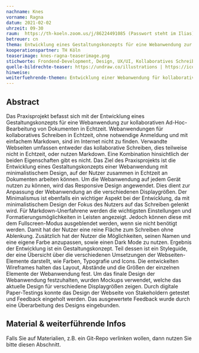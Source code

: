 ```yaml
---
nachname: Knes
vorname: Ragna
datum: 2021-02-02
uhrzeit: 09-30
raum:  https://th-koeln.zoom.us/j/86224491085 (Passwort steht im Ilias) Präsentation
betreuer: cn
thema: Entwicklung eines Gestaltungskonzepts für eine Webanwendung zur kollaborativen Ad-Hoc-Bearbeitung von Dokumenten in Echtzeit 
kooperationspartner: TH Köln
teaserimage: knes-ragna-teaserimage.png
stichworte: Frondend-Development, Design, UX/UI, Kollaboratives Schreiben
quelle-bildrechte-teaser: https://undraw.co/illustrations | https://icons8.com/icons/set/markdown 
hinweise:
weiterfuehrende-themen: Entwicklung einer Webanwendung für kollaborative Ad-Hoc-Beabeitung von Dokumenten in Echtzeit auf Basis eines gegebenen Gestaltungskonzepts | Evaluation eines bestehenden Gestaltungskonzepts einer Webanwendung für kollaborative Ad-Hoc-Beabeitung von Dokumenten in Echtzeit 
---
```


## Abstract

Das Praxisprojekt befasst sich mit der Entwicklung eines Gestaltungskonzepts für eine Webanwendung zur kollaborativen Ad-Hoc-Bearbeitung von Dokumenten in Echtzeit. 
Webanwendungen für kollaboratives Schreiben in Echtzeit, ohne notwendige Anmeldung und mit einfachem Markdown, sind im Internet nicht zu finden. Verwandte Webseiten umfassen entweder das kollaborative Schreiben, dies teilweise nicht in Echtzeit, oder nutzen Markdown. Eine Kombination hinsichtlich der beiden Eigenschaften gibt es nicht. 
Das Ziel des Praxisprojekts ist die Entwicklung eines Gestaltungskonzepts einer Webanwendung mit minimalistischem Design, auf der Nutzer zusammen in Echtzeit an Dokumenten arbeiten können. 
Um die Webanwendung auf jedem Gerät nutzen zu können, wird das Responsive Design angewendet. Dies dient zur Anpassung der Webanwendung an die verschiedenen Displaygrößen. 
Der Minimalismus ist ebenfalls ein wichtiger Aspekt bei der Entwicklung, da mit minimalistischem Design der Fokus des Nutzers auf das Schreiben gelenkt wird. 
Für Markdown-Unerfahrene werden die wichtigsten Einstellungen und Formatierungsmöglichkeiten in Leisten angezeigt. Jedoch können diese mit dem Fullscreen-Modus ausgeblendet werden, wenn sie nicht benötigt werden. Damit hat der Nutzer eine reine Fläche zum Schreiben ohne Ablenkung. Zusätzlich hat der Nutzer die Möglichkeiten, seinen Namen und eine eigene Farbe anzupassen, sowie einen Dark Mode zu nutzen. 
Ergebnis der Entwicklung ist ein Gestaltungskonzept. Teil dessen ist ein Styleguide, der eine Übersicht über die verschiedenen Umsetzungen der Webseiten-Elemente darstellt, wie Farben, Typografie und Icons. 
Die entwickelten Wireframes halten das Layout, Abstände und die Größen der einzelnen Elemente der Webanwendung fest. 
Um das finale Design der Webanwendung festzuhalten, wurden Mockups verwendet, welche das aktuelle Design für verschiedene Displaygrößen zeigen. 
Durch digitale Paper-Testings konnte das Design der Webseite von Stakeholdern getestet und Feedback eingeholt werden. Das ausgewertete Feedback wurde durch eine Überarbeitung des Designs eingebunden. 

## Material & weiterführende Infos
Falls Sie auf Materialien, z.B. ein Git-Repo verlinken wollen, dann nutzen Sie bitte diesen Abschnitt.

